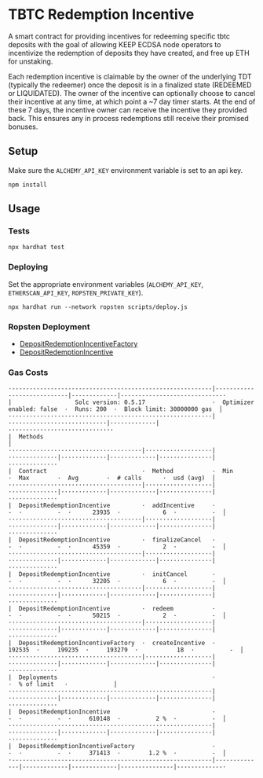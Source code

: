 # TBTC Redemption Incentive

A smart contract for providing incentives for redeeming specific tbtc deposits
with the goal of allowing KEEP ECDSA node operators to incentivize the
redemption of deposits they have created, and free up ETH for unstaking.

Each redemption incentive is claimable by the owner of the underlying TDT
(typically the redeemer) once the deposit is in a finalized state (REDEEMED or
LIQUIDATED). The owner of the incentive can optionally choose to cancel their
incentive at any time, at which point a ~7 day timer starts. At the end of
these 7 days, the incentive owner can receive the incentive they provided back.
This ensures any in process redemptions still receive their promised bonuses.

## Setup

Make sure the `ALCHEMY_API_KEY` environment variable is set to an api key.

```
npm install
```

## Usage

### Tests

```
npx hardhat test
```

### Deploying

Set the appropriate environment variables (`ALCHEMY_API_KEY`, `ETHERSCAN_API_KEY`, `ROPSTEN_PRIVATE_KEY`).

```
npx hardhat run --network ropsten scripts/deploy.js 
```

### Ropsten Deployment

* [DepositRedemptionIncentiveFactory](https://ropsten.etherscan.io/address/0x0dc31DB96cC956c0b9107F14516482670b4Bc0b0)
* [DepositRedemptionIncentive](https://ropsten.etherscan.io/address/0xCBd768EC753025b88aF6364BA9b33053a013b7FA)

### Gas Costs

```
·---------------------------------------------------------|----------------------------|-------------|-----------------------------·
|                  Solc version: 0.5.17                   ·  Optimizer enabled: false  ·  Runs: 200  ·  Block limit: 30000000 gas  │
··························································|····························|·············|······························
|  Methods                                                                                                                         │
······································|···················|··············|·············|·············|···············|··············
|  Contract                           ·  Method           ·  Min         ·  Max        ·  Avg        ·  # calls      ·  usd (avg)  │
······································|···················|··············|·············|·············|···············|··············
|  DepositRedemptionIncentive         ·  addIncentive     ·           -  ·          -  ·      23935  ·            6  ·          -  │
······································|···················|··············|·············|·············|···············|··············
|  DepositRedemptionIncentive         ·  finalizeCancel   ·           -  ·          -  ·      45359  ·            2  ·          -  │
······································|···················|··············|·············|·············|···············|··············
|  DepositRedemptionIncentive         ·  initCancel       ·           -  ·          -  ·      32205  ·            6  ·          -  │
······································|···················|··············|·············|·············|···············|··············
|  DepositRedemptionIncentive         ·  redeem           ·           -  ·          -  ·      50215  ·            2  ·          -  │
······································|···················|··············|·············|·············|···············|··············
|  DepositRedemptionIncentiveFactory  ·  createIncentive  ·      192535  ·     199235  ·     193279  ·           18  ·          -  │
······································|···················|··············|·············|·············|···············|··············
|  Deployments                                            ·                                          ·  % of limit   ·             │
··························································|··············|·············|·············|···············|··············
|  DepositRedemptionIncentive                             ·           -  ·          -  ·     610148  ·          2 %  ·          -  │
··························································|··············|·············|·············|···············|··············
|  DepositRedemptionIncentiveFactory                      ·           -  ·          -  ·     371413  ·        1.2 %  ·          -  │
·---------------------------------------------------------|--------------|-------------|-------------|---------------|-------------·
```
